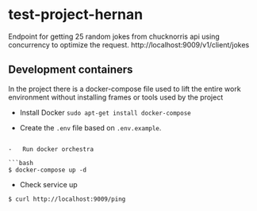 # test-project-hernan

Endpoint for getting 25 random jokes from chucknorris api using concurrency to optimize the request.
http://localhost:9009/v1/client/jokes

## Development containers

In the project there is a docker-compose file used to lift the entire work environment without installing frames or tools used by the project

-   Install Docker `sudo apt-get install docker-compose`

-   Create the `.env` file based on `.env.example`.


```

-   Run docker orchestra

```bash
$ docker-compose up -d
```

-   Check service up

```bash
$ curl http://localhost:9009/ping
```

